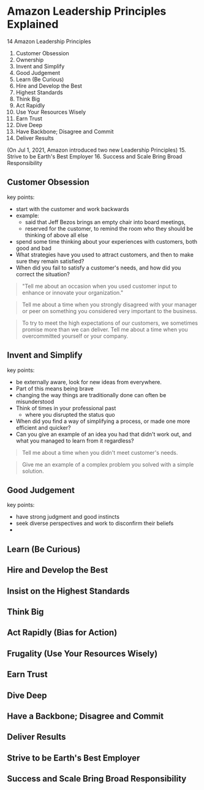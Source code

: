 # Amazon Leadership Principles Explained
14 Amazon Leadership Principles
1. Customer Obsession
2. Ownership
3. Invent and Simplify
4. Good Judgement
5. Learn (Be Curious)
6. Hire and Develop the Best
7. Highest Standards
8. Think Big
9. Act Rapidly
10. Use Your Resources Wisely
11. Earn Trust
12. Dive Deep
13. Have Backbone; Disagree and Commit
14. Deliver Results

(On Jul 1, 2021, Amazon introduced two new Leadership Principles)
15. Strive to be Earth's Best Employer
16. Success and Scale Bring Broad Responsibility

## Customer Obsession
key points:
- start with the customer and work backwards
- example:
    - said that Jeff Bezos brings an empty chair into board meetings, 
    - reserved for the customer, to remind the room who they should be thinking of above all else
- spend some time thinking about your experiences with customers, both good and bad
- What strategies have you used to attract customers, and then to make sure they remain satisfied? 
- When did you fail to satisfy a customer's needs, and how did you correct the situation?

> "Tell me about an occasion when you used customer input to enhance or innovate your organization."

> Tell me about a time when you strongly disagreed with your manager or peer on something you considered very important to the business.

> To try to meet the high expectations of our customers, we sometimes promise more than we can deliver. Tell me about a time when you overcommitted yourself or your company.

## Invent and Simplify
key points:
- be externally aware, look for new ideas from everywhere.
- Part of this means being brave 
- changing the way things are traditionally done can often be misunderstood 
- Think of times in your professional past 
    - where you disrupted the status quo
- When did you find a way of simplifying a process, or made one more efficient and quicker? 
- Can you give an example of an idea you had that didn't work out, and what you managed to learn from it regardless?

> Tell me about a time when you didn't meet customer's needs.

> Give me an example of a complex problem you solved with a simple solution.

## Good Judgement
key points:
- have strong judgment and good instincts
- seek diverse perspectives and work to disconfirm their beliefs
- 

## Learn (Be Curious)

## Hire and Develop the Best

## Insist on the Highest Standards

## Think Big

## Act Rapidly (Bias for Action)

## Frugality (Use Your Resources Wisely)

## Earn Trust

## Dive Deep

## Have a Backbone; Disagree and Commit

## Deliver Results

## Strive to be Earth's Best Employer

## Success and Scale Bring Broad Responsibility
